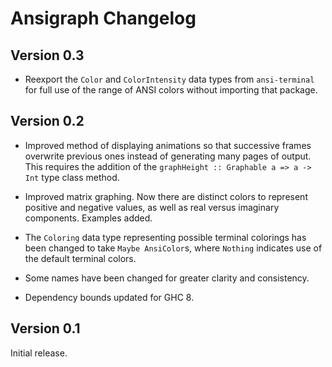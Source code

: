 # Ansigraph Changelog

## Version 0.3

* Reexport the `Color` and `ColorIntensity` data types from `ansi-terminal` for full use of the range of ANSI colors without importing that package.

## Version 0.2

* Improved method of displaying animations so that successive frames overwrite previous ones instead of generating many pages of output. This requires the addition of the `graphHeight :: Graphable a => a -> Int` type class method.

* Improved matrix graphing. Now there are distinct colors to represent positive and negative values, as well as real versus imaginary components. Examples added.

* The `Coloring` data type representing possible terminal colorings has been changed to take `Maybe AnsiColor`s, where `Nothing` indicates use of the default terminal colors.

* Some names have been changed for greater clarity and consistency.

* Dependency bounds updated for GHC 8.

## Version 0.1

Initial release.
